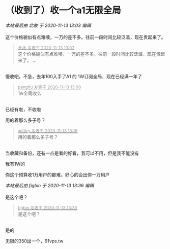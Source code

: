 # （收到了）收一个a1无限全局


<i class="pstatus"> 本帖最后由 北故 于 2020-11-13 13:03 编辑 </i><br />
<br />
这个价格貌似有点难噢，一万的差不多。往前一段时间比较泛滥，现在贵起来了。

<div class="quote"><blockquote><font size="2"><a href="https://www.hostloc.com/forum.php?mod=redirect&amp;goto=findpost&amp;pid=9448065&amp;ptid=766180" target="_blank"><font color="#999999">北故 发表于 2020-11-13 13:02</font></a></font><br />
这个价格貌似有点难噢，一万的差不多。往前一段时间比较泛滥，现在贵起来了。 ...</blockquote></div><br />
慢收吧，不急，去年100入手了A1 的 1W订阅全局，现在已经满一年了<img id="aimg_tpfGu" onclick="zoom(this, this.src, 0, 0, 0)" class="zoom" src="https://kyun.ltyuanfang.cn/tc/2020/11/13/240f3f7e9cdd0.png" onmouseover="img_onmouseoverfunc(this)" onload="thumbImg(this)" border="0" alt="" />

<div class="quote"><blockquote><font size="2"><a href="https://www.hostloc.com/forum.php?mod=redirect&amp;goto=findpost&amp;pid=9448055&amp;ptid=766180" target="_blank"><font color="#999999">panghu 发表于 2020-11-13 13:00</font></a></font><br />
1w全局收么</blockquote></div><br />
已经有啦，不收啦<img id="aimg_ybgZE" onclick="zoom(this, this.src, 0, 0, 0)" class="zoom" src="https://kyun.ltyuanfang.cn/tc/2020/11/13/240f3f7e9cdd0.png" onmouseover="img_onmouseoverfunc(this)" onload="thumbImg(this)" border="0" alt="" />

用的着那么多子号？

<div class="quote"><blockquote><font size="2"><a href="https://www.hostloc.com/forum.php?mod=redirect&amp;goto=findpost&amp;pid=9448112&amp;ptid=766180" target="_blank"><font color="#999999">wifitry 发表于 2020-11-13 13:19</font></a></font><br />
用的着那么多子号？</blockquote></div><br />
当收藏和备份，还有一点是看的好看，我可以不用，但是我不能没有

我有1W的

你这个预算收1万用户的都难。好心的会出你一万用户

<i class="pstatus"> 本帖最后由 figbin 于 2020-11-13 13:36 编辑 </i><br />
<br />
是这个吧？<br />
<img id="aimg_Or22D" onclick="zoom(this, this.src, 0, 0, 0)" class="zoom" src="https://s3.jpg.cm/2020/08/27/1G1lT.jpg" onmouseover="img_onmouseoverfunc(this)" onload="thumbImg(this)" border="0" alt="" />

<div class="quote"><blockquote><font size="2"><a href="https://www.hostloc.com/forum.php?mod=redirect&amp;goto=findpost&amp;pid=9448212&amp;ptid=766180" target="_blank"><font color="#999999">figbin 发表于 2020-11-13 13:35</font></a></font><br />
是这个吧？</blockquote></div><br />
是的

无限的350出一个，91vps.tw
